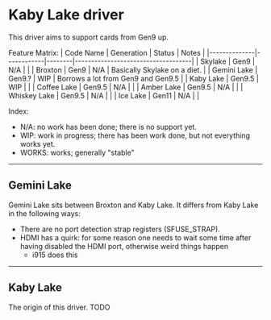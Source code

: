 # Kaby Lake driver

This driver aims to support cards from Gen9 up.

Feature Matrix:
| Code Name    | Generation | Status | Notes                              |
|--------------|------------|--------|------------------------------------|
| Skylake      | Gen9       | N/A    |                                    |
| Broxton      | Gen9       | N/A    | Basically Skylake  on a diet.      |
| Gemini Lake  | Gen9.?     | WIP    | Borrows a lot from Gen9 and Gen9.5 |
| Kaby Lake    | Gen9.5     | WIP    |                                    |
| Coffee Lake  | Gen9.5     | N/A    |                                    |
| Amber Lake   | Gen9.5     | N/A    |                                    |
| Whiskey Lake | Gen9.5     | N/A    |                                    |
| Ice Lake     | Gen11      | N/A    |                                    |

Index:

- N/A: no work has been done; there is no support yet.
- WIP: work in progress; there has been work done, but not everything works yet.
- WORKS: works; generally "stable"

---

## Gemini Lake

Gemini Lake sits between Broxton and Kaby Lake. It differs from Kaby Lake in the following ways:

- There are no port detection strap registers (SFUSE_STRAP).
- HDMI has a quirk: for some reason one needs to wait some time after having disabled the HDMI port, otherwise weird things happen
  - i915 does this

---

## Kaby Lake

The origin of this driver. TODO
